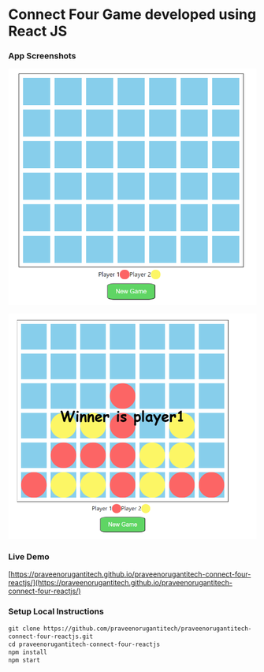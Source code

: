 # Connect Four Game developed using React JS

### App Screenshots

![screenshot of the app](https://raw.githubusercontent.com/praveenorugantitech/praveenorugantitech-connect-four-reactjs/master/src/images/screenshot1.PNG)

![screenshot of the app](https://raw.githubusercontent.com/praveenorugantitech/praveenorugantitech-connect-four-reactjs/master/src/images/screenshot2.PNG)

### Live Demo

[https://praveenorugantitech.github.io/praveenorugantitech-connect-four-reactjs/](https://praveenorugantitech.github.io/praveenorugantitech-connect-four-reactjs/)

### Setup Local Instructions

```
git clone https://github.com/praveenorugantitech/praveenorugantitech-connect-four-reactjs.git
cd praveenorugantitech-connect-four-reactjs
npm install
npm start

```
